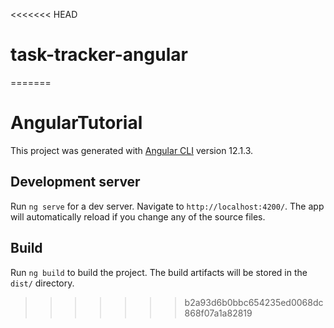 <<<<<<< HEAD
# task-tracker-angular
=======
# AngularTutorial

This project was generated with [Angular CLI](https://github.com/angular/angular-cli) version 12.1.3.

## Development server

Run `ng serve` for a dev server. Navigate to `http://localhost:4200/`. The app will automatically reload if you change any of the source files.

## Build

Run `ng build` to build the project. The build artifacts will be stored in the `dist/` directory.
>>>>>>> b2a93d6b0bbc654235ed0068dc868f07a1a82819
